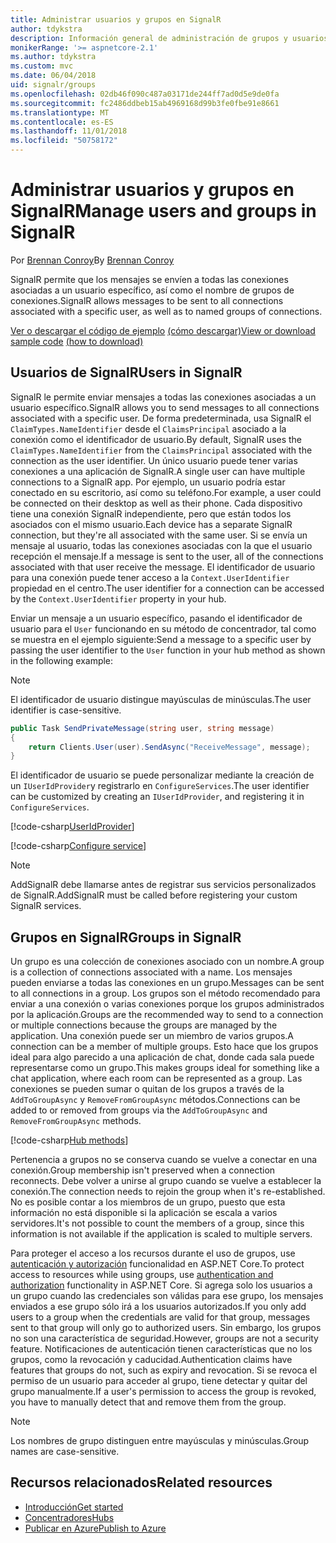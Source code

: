 ```yaml
---
title: Administrar usuarios y grupos en SignalR
author: tdykstra
description: Información general de administración de grupos y usuarios de ASP.NET Core SignalR.
monikerRange: '>= aspnetcore-2.1'
ms.author: tdykstra
ms.custom: mvc
ms.date: 06/04/2018
uid: signalr/groups
ms.openlocfilehash: 02db46f090c487a03171de244ff7ad0d5e9de0fa
ms.sourcegitcommit: fc2486ddbeb15ab4969168d99b3fe0fbe91e8661
ms.translationtype: MT
ms.contentlocale: es-ES
ms.lasthandoff: 11/01/2018
ms.locfileid: "50758172"
---
```

# <a name="manage-users-and-groups-in-signalr"></a><span data-ttu-id="ac4a9-103">Administrar usuarios y grupos en SignalR</span><span class="sxs-lookup"><span data-stu-id="ac4a9-103">Manage users and groups in SignalR</span></span>

<span data-ttu-id="ac4a9-104">Por [Brennan Conroy](https://github.com/BrennanConroy)</span><span class="sxs-lookup"><span data-stu-id="ac4a9-104">By [Brennan Conroy](https://github.com/BrennanConroy)</span></span>

<span data-ttu-id="ac4a9-105">SignalR permite que los mensajes se envíen a todas las conexiones asociadas a un usuario específico, así como el nombre de grupos de conexiones.</span><span class="sxs-lookup"><span data-stu-id="ac4a9-105">SignalR allows messages to be sent to all connections associated with a specific user, as well as to named groups of connections.</span></span>

<span data-ttu-id="ac4a9-106">[Ver o descargar el código de ejemplo](https://github.com/aspnet/Docs/tree/master/aspnetcore/signalr/groups/sample/) [(cómo descargar)](xref:index#how-to-download-a-sample)</span><span class="sxs-lookup"><span data-stu-id="ac4a9-106">[View or download sample code](https://github.com/aspnet/Docs/tree/master/aspnetcore/signalr/groups/sample/) [(how to download)](xref:index#how-to-download-a-sample)</span></span>

## <a name="users-in-signalr"></a><span data-ttu-id="ac4a9-107">Usuarios de SignalR</span><span class="sxs-lookup"><span data-stu-id="ac4a9-107">Users in SignalR</span></span>

<span data-ttu-id="ac4a9-108">SignalR le permite enviar mensajes a todas las conexiones asociadas a un usuario específico.</span><span class="sxs-lookup"><span data-stu-id="ac4a9-108">SignalR allows you to send messages to all connections associated with a specific user.</span></span> <span data-ttu-id="ac4a9-109">De forma predeterminada, usa SignalR el `ClaimTypes.NameIdentifier` desde el `ClaimsPrincipal` asociado a la conexión como el identificador de usuario.</span><span class="sxs-lookup"><span data-stu-id="ac4a9-109">By default, SignalR uses the `ClaimTypes.NameIdentifier` from the `ClaimsPrincipal` associated with the connection as the user identifier.</span></span> <span data-ttu-id="ac4a9-110">Un único usuario puede tener varias conexiones a una aplicación de SignalR.</span><span class="sxs-lookup"><span data-stu-id="ac4a9-110">A single user can have multiple connections to a SignalR app.</span></span> <span data-ttu-id="ac4a9-111">Por ejemplo, un usuario podría estar conectado en su escritorio, así como su teléfono.</span><span class="sxs-lookup"><span data-stu-id="ac4a9-111">For example, a user could be connected on their desktop as well as their phone.</span></span> <span data-ttu-id="ac4a9-112">Cada dispositivo tiene una conexión SignalR independiente, pero que están todos los asociados con el mismo usuario.</span><span class="sxs-lookup"><span data-stu-id="ac4a9-112">Each device has a separate SignalR connection, but they're all associated with the same user.</span></span> <span data-ttu-id="ac4a9-113">Si se envía un mensaje al usuario, todas las conexiones asociadas con la que el usuario recepción el mensaje.</span><span class="sxs-lookup"><span data-stu-id="ac4a9-113">If a message is sent to the user, all of the connections associated with that user receive the message.</span></span> <span data-ttu-id="ac4a9-114">El identificador de usuario para una conexión puede tener acceso a la `Context.UserIdentifier` propiedad en el centro.</span><span class="sxs-lookup"><span data-stu-id="ac4a9-114">The user identifier for a connection can be accessed by the `Context.UserIdentifier` property in your hub.</span></span>

<span data-ttu-id="ac4a9-115">Enviar un mensaje a un usuario específico, pasando el identificador de usuario para el `User` funcionando en su método de concentrador, tal como se muestra en el ejemplo siguiente:</span><span class="sxs-lookup"><span data-stu-id="ac4a9-115">Send a message to a specific user by passing the user identifier to the `User` function in your hub method as shown in the following example:</span></span>

> [!NOTE]
> <span data-ttu-id="ac4a9-116">El identificador de usuario distingue mayúsculas de minúsculas.</span><span class="sxs-lookup"><span data-stu-id="ac4a9-116">The user identifier is case-sensitive.</span></span>

```csharp
public Task SendPrivateMessage(string user, string message)
{
    return Clients.User(user).SendAsync("ReceiveMessage", message);
}
```

<span data-ttu-id="ac4a9-117">El identificador de usuario se puede personalizar mediante la creación de un `IUserIdProvider`y registrarlo en `ConfigureServices`.</span><span class="sxs-lookup"><span data-stu-id="ac4a9-117">The user identifier can be customized by creating an `IUserIdProvider`, and registering it in `ConfigureServices`.</span></span>

[!code-csharp[UserIdProvider](groups/sample/customuseridprovider.cs?range=4-10)]

[!code-csharp[Configure service](groups/sample/startup.cs?range=21-22,39-42)]

> [!NOTE]
> <span data-ttu-id="ac4a9-118">AddSignalR debe llamarse antes de registrar sus servicios personalizados de SignalR.</span><span class="sxs-lookup"><span data-stu-id="ac4a9-118">AddSignalR must be called before registering your custom SignalR services.</span></span>

## <a name="groups-in-signalr"></a><span data-ttu-id="ac4a9-119">Grupos en SignalR</span><span class="sxs-lookup"><span data-stu-id="ac4a9-119">Groups in SignalR</span></span>

<span data-ttu-id="ac4a9-120">Un grupo es una colección de conexiones asociado con un nombre.</span><span class="sxs-lookup"><span data-stu-id="ac4a9-120">A group is a collection of connections associated with a name.</span></span> <span data-ttu-id="ac4a9-121">Los mensajes pueden enviarse a todas las conexiones en un grupo.</span><span class="sxs-lookup"><span data-stu-id="ac4a9-121">Messages can be sent to all connections in a group.</span></span> <span data-ttu-id="ac4a9-122">Los grupos son el método recomendado para enviar a una conexión o varias conexiones porque los grupos administrados por la aplicación.</span><span class="sxs-lookup"><span data-stu-id="ac4a9-122">Groups are the recommended way to send to a connection or multiple connections because the groups are managed by the application.</span></span> <span data-ttu-id="ac4a9-123">Una conexión puede ser un miembro de varios grupos.</span><span class="sxs-lookup"><span data-stu-id="ac4a9-123">A connection can be a member of multiple groups.</span></span> <span data-ttu-id="ac4a9-124">Esto hace que los grupos ideal para algo parecido a una aplicación de chat, donde cada sala puede representarse como un grupo.</span><span class="sxs-lookup"><span data-stu-id="ac4a9-124">This makes groups ideal for something like a chat application, where each room can be represented as a group.</span></span> <span data-ttu-id="ac4a9-125">Las conexiones se pueden sumar o quitan de los grupos a través de la `AddToGroupAsync` y `RemoveFromGroupAsync` métodos.</span><span class="sxs-lookup"><span data-stu-id="ac4a9-125">Connections can be added to or removed from groups via the `AddToGroupAsync` and `RemoveFromGroupAsync` methods.</span></span>

[!code-csharp[Hub methods](groups/sample/hubs/chathub.cs?range=15-27)]

<span data-ttu-id="ac4a9-126">Pertenencia a grupos no se conserva cuando se vuelve a conectar en una conexión.</span><span class="sxs-lookup"><span data-stu-id="ac4a9-126">Group membership isn't preserved when a connection reconnects.</span></span> <span data-ttu-id="ac4a9-127">Debe volver a unirse al grupo cuando se vuelve a establecer la conexión.</span><span class="sxs-lookup"><span data-stu-id="ac4a9-127">The connection needs to rejoin the group when it's re-established.</span></span> <span data-ttu-id="ac4a9-128">No es posible contar a los miembros de un grupo, puesto que esta información no está disponible si la aplicación se escala a varios servidores.</span><span class="sxs-lookup"><span data-stu-id="ac4a9-128">It's not possible to count the members of a group, since this information is not available if the application is scaled to multiple servers.</span></span>

<span data-ttu-id="ac4a9-129">Para proteger el acceso a los recursos durante el uso de grupos, use [autenticación y autorización](xref:signalr/authn-and-authz) funcionalidad en ASP.NET Core.</span><span class="sxs-lookup"><span data-stu-id="ac4a9-129">To protect access to resources while using groups, use [authentication and authorization](xref:signalr/authn-and-authz) functionality in ASP.NET Core.</span></span> <span data-ttu-id="ac4a9-130">Si agrega solo los usuarios a un grupo cuando las credenciales son válidas para ese grupo, los mensajes enviados a ese grupo sólo irá a los usuarios autorizados.</span><span class="sxs-lookup"><span data-stu-id="ac4a9-130">If you only add users to a group when the credentials are valid for that group, messages sent to that group will only go to authorized users.</span></span> <span data-ttu-id="ac4a9-131">Sin embargo, los grupos no son una característica de seguridad.</span><span class="sxs-lookup"><span data-stu-id="ac4a9-131">However, groups are not a security feature.</span></span> <span data-ttu-id="ac4a9-132">Notificaciones de autenticación tienen características que no los grupos, como la revocación y caducidad.</span><span class="sxs-lookup"><span data-stu-id="ac4a9-132">Authentication claims have features that groups do not, such as expiry and revocation.</span></span> <span data-ttu-id="ac4a9-133">Si se revoca el permiso de un usuario para acceder al grupo, tiene detectar y quitar del grupo manualmente.</span><span class="sxs-lookup"><span data-stu-id="ac4a9-133">If a user's permission to access the group is revoked, you have to manually detect that and remove them from the group.</span></span>

> [!NOTE]
> <span data-ttu-id="ac4a9-134">Los nombres de grupo distinguen entre mayúsculas y minúsculas.</span><span class="sxs-lookup"><span data-stu-id="ac4a9-134">Group names are case-sensitive.</span></span>

## <a name="related-resources"></a><span data-ttu-id="ac4a9-135">Recursos relacionados</span><span class="sxs-lookup"><span data-stu-id="ac4a9-135">Related resources</span></span>

* [<span data-ttu-id="ac4a9-136">Introducción</span><span class="sxs-lookup"><span data-stu-id="ac4a9-136">Get started</span></span>](xref:tutorials/signalr)
* [<span data-ttu-id="ac4a9-137">Concentradores</span><span class="sxs-lookup"><span data-stu-id="ac4a9-137">Hubs</span></span>](xref:signalr/hubs)
* [<span data-ttu-id="ac4a9-138">Publicar en Azure</span><span class="sxs-lookup"><span data-stu-id="ac4a9-138">Publish to Azure</span></span>](xref:signalr/publish-to-azure-web-app)
